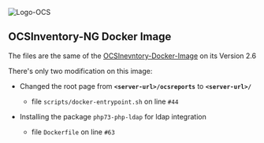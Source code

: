 ![Logo-OCS](http://cdn.ocsinventory-ng.org/common/banners/banner300px.png)

## OCSInventory-NG Docker Image

The files are the same of the [OCSInevntory-Docker-Image](https://github.com/OCSInventory-NG/OCSInventory-Docker-Image) on its Version 2.6

There's only two modification on this image:

* Changed the root page from **```<server-url>/ocsreports```** to **```<server-url>/```**
  * file ```scripts/docker-entrypoint.sh``` on line ```#44```
  
* Installing the package ```php73-php-ldap``` for ldap integration
  * file ```Dockerfile``` on line ```#63```